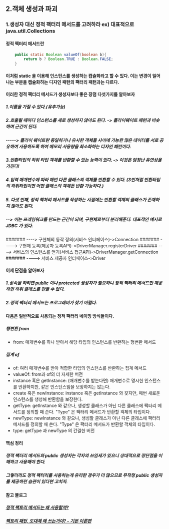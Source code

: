 ## 2.객체 생성과 파괴

### 1.생성자 대신 정적 팩터리 메서드를 고려하라 ex) 대표적으로 java.util.Collections
#### 정적 팩터리 메서드란

```java
    public static Boolean valueOf(boolean b){
        return b ? Boolean.TRUE : Boolean.FALSE; 
    }
```
#### 이처럼 static 을 이용해 인스턴스를 생성하는 캡슐화라고 할 수 있다. 이는 변경이 일어나는 부분을 캡슐화하는 디자인 패턴의 팩터리 패턴과는 다르다.

#### 이러한 정적 팩터리 메서드가 생성자보다 좋은 장점 다섯가지를 알아보자
##### 1.이름을 가질 수 있다.(유추가능)
##### 2.호출될 때마다 인스턴스를 새로 생성하지 않아도 된다. -> 플라이웨이트 패턴과 비슷하며 근간이 된다.
#####   -----> 플라이 웨이트란 동일하거나 유사한 객체들 사이에 가능한 많은 데이터를 서로 공유하여 사용하도록 하여 메모리 사용량을 최소화하는 디자인 패턴이다.
##### 3.반환타입의 하위 타입 객체를 반환할 수 있는 능력이 있다. -> 이것은 엄청난 유연성을 가진다!
##### 4.입력 매개변수에 따라 매번 다른 클래스의 객체를 반환할 수 있다. (3번처럼 반환타입의 하위타입이면 어떤 클래스의 객체든 반환 가능하다.)
##### 5. 다섯 번째, 정적 책처리 메서드를 작성하는 시점에는 반환할 객체의 클래스가 존재하지 않아도 된다. 
#####   --> 이는 프레임워크를 만드는 근간이 되며, 구현체로부터 분리해준다. 대표적인 예시로 JDBC 가 있다.
#######   ----> 구현체의 동작 정의(서비스 인터페이스)->Connection
#######   ----> 구현체 등록(제공자 등록API)->DriverManager.registerDriver
#######   ----> 서비스의 인스턴스를 얻기(서비스 접근API)->DriverManager.getConnection
#######   ----> 서비스 제공자 인터페이스->Driver

#### 이제 단점을 알아보자
##### 1.상속을 하려면 public 이나 protected 생성자가 필요하니 정적 팩터리 메서드만 제공하면 하위 클래스를 만들 수 없다.
##### 2.정적 팩터리 메서드는 프로그래머가 찾기 어렵다.

#### 다음은 일반적으로 사용되는 정적 팩터리 네이밍 방식들이다.
##### 형변환 from
- from: 매개변수를 하나 받아서 해당 타입의 인스턴스를 반환하는 형변환 메서드
##### 집계 of
- of: 여러 매개변수를 받아 적합한 타입의 인스턴스를 반환하는 집계 메서드
- valueOf: from과 of의 더 자세한 버전
- instance 혹은 getInstance: (매개변수를 받는다면) 매개변수로 명시한 인스턴스를 반환하지만, 같은 인스턴스임을 보장하지는 않는다.
- create 혹은 newInstance: instance 혹은 getInstance 와 갗지만, 매번 새로운 인스턴스를 생성해 반환함을 보장한다.
- getType: getInstance 와 같으나, 생성할 클래스가 아닌 다른 클래스에 팩터리 메서드를 정의할 때 쓴다. "Type" 은 팩터리 메서드가 반환할 객체의 타입이다.
- newType: newInstance 와 같으나, 생성할 클래스가 아닌 다른 클래스에 팩터리 메서드를 정의할 때 쓴다. "Type" 은 팩터리 메서드가 반환할 객체의 타입이다.
- type: getType 과 newType 의 간결한 버전

#### 핵심 정리
##### 정적 팩터리 메서드와 public 생성자는 각자의 쓰임새가 있으니 상대적으로 장단점을 이해하고 사용해야 한다.
##### 그렇더라도 정적 팩터리를 사용하는게 유리한 경우가 더 많으므로 무작정 public 생성자를 제공하던 습관이 있다면 고치자.

#### 참고 블로그
##### [정적 팩토리 메서드는 왜 사용할까?](https://velog.io/@ljinsk3/%EC%A0%95%EC%A0%81-%ED%8C%A9%ED%86%A0%EB%A6%AC-%EB%A9%94%EC%84%9C%EB%93%9C%EB%8A%94-%EC%99%9C-%EC%82%AC%EC%9A%A9%ED%95%A0%EA%B9%8C)
##### [팩토리 패턴, 도대체 왜 쓰는거야? - 기본 이론편](https://biggwang.github.io/2019/06/28/Design%20Patterns/%5BDesign%20Patterns%5D%20%ED%8C%A9%ED%86%A0%EB%A6%AC%20%ED%8C%A8%ED%84%B4,%20%EB%8F%84%EB%8C%80%EC%B2%B4%20%EC%99%9C%20%EC%93%B0%EB%8A%94%EA%B1%B0%EC%95%BC-%EA%B8%B0%EB%B3%B8%20%EC%9D%B4%EB%A1%A0%ED%8E%B8/)


